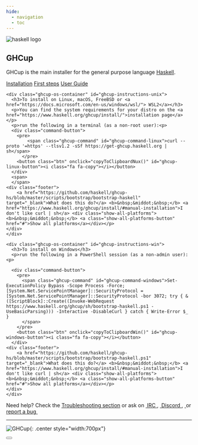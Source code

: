 ```yaml
---
hide:
  - navigation
  - toc
---
```


<section class="index-ghcup-hero">
  <img alt="haskell logo" src="./haskell_logo.png" />
  <h1>GHCup</h1>
</section>

<p class="ghcup-intro">GHCup is the main installer for the general purpose language <a href="https://www.haskell.org">Haskell</a>.</p>

<div class="text-center main-buttons">
<a href="install/" class="btn btn-primary" role="button">Installation</a>
<a href="steps/" class="btn btn-primary" role="button">First steps</a>
<a href="guide/" class="btn btn-primary" role="button">User Guide</a>
</div>

<section class="qi-container">

    <div class="ghcup-os-container" id="ghcup-instructions-unix">
      <h3>To install on Linux, macOS, FreeBSD or <a href="https://docs.microsoft.com/en-us/windows/wsl/"> WSL2</a></h3>
      <p>You can find the system requirements for your distro on the <a href="https://www.haskell.org/ghcup/install/">installation page</a></p>
      <p>run the following in a terminal (as a non-root user):<p>
      <div class="command-button">
	    <pre>
            <span class="ghcup-command" id="ghcup-command-linux">curl --proto '=https' --tlsv1.2 -sSf https://get-ghcup.haskell.org | sh</span>
          </pre>
        <button class="btn" onclick="copyToClipboardNux()" id="ghcup-linux-button"><i class="fa fa-copy"></i></button>
      </div>
      <span>
      </span>
	<div class="footer">
		<a href="https://github.com/haskell/ghcup-hs/blob/master/scripts/bootstrap/bootstrap-haskell" target="_blank">What does this do?</a> <b>&nbsp;&middot;&nbsp;</b> <a href="https://www.haskell.org/ghcup/install/#manual-installation">I don't like curl | sh</a> <div class="show-all-platforms"><b>&nbsp;&middot;&nbsp;</b> <a class="show-all-platforms-button" href="#">Show all platforms</a></div></p>
	</div>
    </div>

    <div class="ghcup-os-container" id="ghcup-instructions-win">
      <h3>To install on Windows</h3>
      <p>run the following in a PowerShell session (as a non-admin user):<p>

      <div class="command-button">
	    <pre>
          <span class="ghcup-command" id="ghcup-command-windows">Set-ExecutionPolicy Bypass -Scope Process -Force;[System.Net.ServicePointManager]::SecurityProtocol = [System.Net.ServicePointManager]::SecurityProtocol -bor 3072; try { & ([ScriptBlock]::Create((Invoke-WebRequest https://www.haskell.org/ghcup/sh/bootstrap-haskell.ps1 -UseBasicParsing))) -Interactive -DisableCurl } catch { Write-Error $_ }
          </span>
        </pre>
        <button class="btn" onclick="copyToClipboardWin()" id="ghcup-windows-button"><i class="fa fa-copy"></i></button>
      </div>
	<div class="footer">
		<a href="https://github.com/haskell/ghcup-hs/blob/master/scripts/bootstrap/bootstrap-haskell.ps1" target="_blank">What does this do?</a> <b>&nbsp;&middot;&nbsp;</b> <a href="https://www.haskell.org/ghcup/install/#manual-installation">I don't like curl | sh</a> <div class="show-all-platforms"><b>&nbsp;&middot;&nbsp;</b> <a class="show-all-platforms-button" href="#">Show all platforms</a></div></p>
	</div>
    </div>
</section>

<p id="help" class="ghcup-help">
  Need help? Check the <a href="guide/#troubleshooting">Troubleshooting section</a> or ask on
  <span>
    <a href="https://kiwiirc.com/nextclient/irc.libera.chat/?nick=Guest%7C?#haskell,#haskell-ghcup">
      <img src="irc.svg" alt="" />
      IRC
    </a>
  </span>,
  <span>
    <a href="https://discord.gg/WDqsWsnZfR">
      <img src="Discord-Logo-Black.svg" alt="" />
      Discord
    </a>
  </span>,
  <span>
    <a href="https://matrix.to/#/#ghcup:matrix.org">
      <img src="Matrix_logo.svg" alt=""/>
    </a>
  </span>
   or
   <span>
     <a href="https://github.com/haskell/ghcup-hs/issues">
       report a bug
       <img src="Octicons-bug.svg" alt="" />
     </a>
   </span>
</p>

----


![GHCup](./ghcup.gif){: .center style="width:700px"}

<section class="index-cta-donate">
  <button class="donate-button">
    <a href="https://opencollective.com/ghcup#category-CONTRIBUTE" class="donate-badge" />
	</a>
    </button>
</section>
